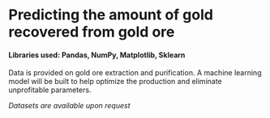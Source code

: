 # Predicting the amount of gold recovered from gold ore

#### Libraries used: Pandas, NumPy, Matplotlib, Sklearn

Data is provided on gold ore extraction and purification. A machine learning model will be built to help optimize the production and eliminate unprofitable parameters.

*Datasets are available upon request*
